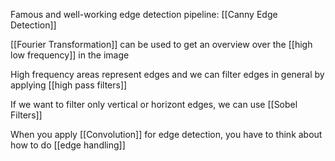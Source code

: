 Famous and well-working edge detection pipeline:
[[Canny Edge Detection]]

[[Fourier Transformation]] can be used to get an overview over the [[high low frequency]] in the image

High frequency areas represent edges and we can filter edges in general by applying [[high pass filters]]

If we want to filter only vertical or horizont edges, we can use [[Sobel Filters]]

When you apply [[Convolution]] for edge detection, you have to think about how to do [[edge handling]]